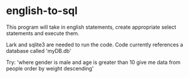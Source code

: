 # english-to-sql
This program will take in english statements, create appropriate select statements and execute them.

Lark and sqlite3 are needed to run the code. Code currently references a database called 'myDB.db'

Try: 'where gender is male and age is greater than 10 give me data from people order by weight descending'
